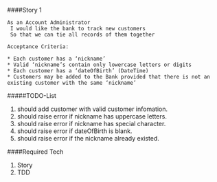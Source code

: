 ####Story 1

```
As an Account Administrator
 I would like the bank to track new customers
 So that we can tie all records of them together

Acceptance Criteria:

* Each customer has a ‘nickname’
* Valid ‘nickname’s contain only lowercase letters or digits
* Each customer has a ‘dateOfBirth’ (DateTime)
* Customers may be added to the Bank provided that there is not an existing customer with the same ‘nickname’

```

#####TODO-List

1. should add customer with valid customer infomation.
2. should raise error if nickname has uppercase letters.
3. should raise error if nickname has special character.
4. should raise error if dateOfBirth is blank.
5. should raise error if the nickname already existed.

####Required Tech

1. Story
2. TDD

#### 
